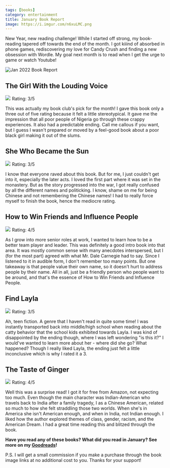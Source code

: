 ```yaml
---
tags: [books]
category: entertainment
title: January Book Report
image: https://i.imgur.com/n6xuLMC.png
---
```


New Year, new reading challenge! While I started off strong, my book-reading tapered off towards the end of the month. I got kiiind of absorbed in phone games, rediscovering my love for Candy Crush and finding a new obsession with Wordle. My goal next month is to read when I get the urge to game or watch Youtube!

![Jan 2022 Book Report](https://i.imgur.com/n6xuLMC.png)

## The Girl With the Louding Voice
<a href="https://www.amazon.com/Girl-Louding-Voice-Novel-ebook/dp/B07SCTZ4RQ?keywords=the+girl+with+the+louding+voice&qid=1643336718&sprefix=the+girl+with+%2Caps%2C157&sr=8-1&linkCode=li3&tag=jessicapei-20&linkId=0b23d83d1159289fcec046be6cfc84b0&language=en_US&ref_=as_li_ss_il" target="_blank"><img border="0" src="//ws-na.amazon-adsystem.com/widgets/q?_encoding=UTF8&ASIN=B07SCTZ4RQ&Format=_SL250_&ID=AsinImage&MarketPlace=US&ServiceVersion=20070822&WS=1&tag=jessicapei-20&language=en_US" ></a><img src="https://ir-na.amazon-adsystem.com/e/ir?t=jessicapei-20&language=en_US&l=li3&o=1&a=B07SCTZ4RQ" width="1" height="1" border="0" alt="" style="border:none !important; margin:0px !important;" />
Rating: 3/5

This was actually my book club's pick for the month! I gave this book only a three out of five rating because it felt a little stereotypical. It gave me the impression that all poor people of Nigeria go through these crappy experiences. It also had a predictable ending. Call me callous if you want, but I guess I wasn't prepared or moved by a feel-good book about a poor black girl making it out of the slums.

## She Who Became the Sun
<a href="https://www.amazon.com/gp/product/B08GZXND63?ie=UTF8&SubscriptionId=1MGPYB6YW3HWK55XCGG2&linkCode=li3&tag=jessicapei-20&linkId=cf30d179f71b9718dfd6377704279764&language=en_US&ref_=as_li_ss_il" target="_blank"><img border="0" src="//ws-na.amazon-adsystem.com/widgets/q?_encoding=UTF8&ASIN=B08GZXND63&Format=_SL250_&ID=AsinImage&MarketPlace=US&ServiceVersion=20070822&WS=1&tag=jessicapei-20&language=en_US" ></a><img src="https://ir-na.amazon-adsystem.com/e/ir?t=jessicapei-20&language=en_US&l=li3&o=1&a=B08GZXND63" width="1" height="1" border="0" alt="" style="border:none !important; margin:0px !important;" />
Rating: 3/5

I know that everyone raved about this book. But for me, I just couldn't get into it, especially the later acts. I loved the first part where it was set in the monastery. But as the story progressed into the war, I got really confused by all the different names and politicking. I know, shame on me for being Chinese and not remembering the Chinese names! I had to really force myself to finish the book, hence the mediocre rating.

## How to Win Friends and Influence People
<a href="https://www.amazon.com/How-Win-Friends-Influence-People-ebook/dp/B003WEAI4E?adid=082VK13VJJCZTQYGWWCZ&campaign=211041&keywords=How+to+Win+Friends+and+Influence+People&qid=1644282677&s=books&sr=1-1&linkCode=li3&tag=jessicapei-20&linkId=34027449fd1a4e113b310709e817f4ff&language=en_US&ref_=as_li_ss_il" target="_blank"><img border="0" src="//ws-na.amazon-adsystem.com/widgets/q?_encoding=UTF8&ASIN=B003WEAI4E&Format=_SL250_&ID=AsinImage&MarketPlace=US&ServiceVersion=20070822&WS=1&tag=jessicapei-20&language=en_US" ></a><img src="https://ir-na.amazon-adsystem.com/e/ir?t=jessicapei-20&language=en_US&l=li3&o=1&a=B003WEAI4E" width="1" height="1" border="0" alt="" style="border:none !important; margin:0px !important;" />
Rating: 4/5

As I grow into more senior roles at work, I wanted to learn how to be a better team player and leader. This was definitely a good intro book into that area. It was mostly common sense with many anecdotes interspersed, but I (for the most part) agreed with what Mr. Dale Carnegie had to say. Since I listened to it in audible form, I don't remember too many points. But one takeaway is that people value their own name, so it doesn't hurt to address people by their name. All in all, just be a friendly person who people want to be around, and that's the essence of How to Win Friends and Influence People.

## Find Layla
<a href="https://www.amazon.com/gp/product/B0811XMCWL?ie=UTF8&SubscriptionId=1MGPYB6YW3HWK55XCGG2&linkCode=li3&tag=jessicapei-20&linkId=e0f35d6a1f24cbfb01ec02da78d123c1&language=en_US&ref_=as_li_ss_il" target="_blank"><img border="0" src="//ws-na.amazon-adsystem.com/widgets/q?_encoding=UTF8&ASIN=B0811XMCWL&Format=_SL250_&ID=AsinImage&MarketPlace=US&ServiceVersion=20070822&WS=1&tag=jessicapei-20&language=en_US" ></a><img src="https://ir-na.amazon-adsystem.com/e/ir?t=jessicapei-20&language=en_US&l=li3&o=1&a=B0811XMCWL" width="1" height="1" border="0" alt="" style="border:none !important; margin:0px !important;" />
Rating: 3/5

Ah, teen fiction. A genre that I haven't read in quite some time! I was instantly transported back into middle/high school when reading about the catty behavior that the school kids exhibited towards Layla. I was kind of disappointed by the ending though, where I was left wondering "is this it?" I would've wanted to learn more about her - where did she go? What happened? Though I really liked Layla, the ending just felt a little inconclusive which is why I rated it a 3.

## The Taste of Ginger
<a href="https://www.amazon.com/gp/product/B08YYYVVTC?ie=UTF8&SubscriptionId=1MGPYB6YW3HWK55XCGG2&linkCode=li3&tag=jessicapei-20&linkId=780eb2bdf6df17cad4b2549045063f7b&language=en_US&ref_=as_li_ss_il" target="_blank"><img border="0" src="//ws-na.amazon-adsystem.com/widgets/q?_encoding=UTF8&ASIN=B08YYYVVTC&Format=_SL250_&ID=AsinImage&MarketPlace=US&ServiceVersion=20070822&WS=1&tag=jessicapei-20&language=en_US" ></a><img src="https://ir-na.amazon-adsystem.com/e/ir?t=jessicapei-20&language=en_US&l=li3&o=1&a=B08YYYVVTC" width="1" height="1" border="0" alt="" style="border:none !important; margin:0px !important;" />
Rating: 4/5

Well this was a surprise read! I got it for free from Amazon, not expecting too much. Even though the main character was Indian-American who travels back to India after a family tragedy, I as a Chinese American, related so much to how she felt straddling those two worlds. When she's in America she isn't American enough, and when in India, not Indian enough. I liked how the author explored themes of class, gender, racism, and the American Dream. I had a great time reading this and blitzed through the book.

**Have you read any of these books? What did you read in January? See more on my [Goodreads](https://www.goodreads.com/user/show/7454797-jessica)!**

P.S. I will get a small commission if you make a purchase through the book image links at no additional cost to you. Thanks for your support!
